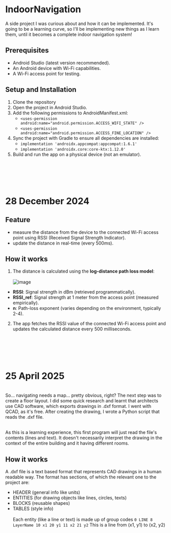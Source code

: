 # IndoorNavigation

A side project I was curious about and how it can be implemented. It's going to be a learning curve, so I'll be implementing new things as I learn them, until it becomes a complete indoor navigation system!

## Prerequisites
- Android Studio (latest version recommended).
- An Android device with Wi-Fi capabilities.
- A Wi-Fi access point for testing.

## Setup and Installation

1. Clone the repository
2. Open the project in Android Studio.
3. Add the following permissions to AndroidManifest.xml:
    - `<uses-permission android:name="android.permission.ACCESS_WIFI_STATE" />`
    - `<uses-permission android:name="android.permission.ACCESS_FINE_LOCATION" />`
5. Sync the project with Gradle to ensure all dependencies are installed:
    - `implementation 'androidx.appcompat:appcompat:1.6.1'`
    - `implementation 'androidx.core:core-ktx:1.12.0'`
7. Build and run the app on a physical device (not an emulator).

<br/><br/><br/><br/>

# 28 December 2024
## Feature
- measure the distance from the device to the connected Wi-Fi access point using RSSI (Received Signal Strength Indicator).
- update the distance in real-time (every 500ms).

## How it works
1. The distance is calculated using the **log-distance path loss model**:
<br/><br/>![image](https://github.com/user-attachments/assets/ea6fa568-a072-441d-8c17-bab733af216b)<br/>
- **RSSI**: Signal strength in dBm (retrieved programmatically).
- **RSSI_ref**: Signal strength at 1 meter from the access point (measured empirically).
- **n**: Path-loss exponent (varies depending on the environment, typically 2-4).

2. The app fetches the RSSI value of the connected Wi-Fi access point and updates the calculated distance every 500 milliseconds.

<br/><br/><br/><br/>

# 25 April 2025
<br/>
So... navigating needs a map... pretty obvious, right? The next step was to create a floor layout. I did some quick research and learnt that architects use CAD software, which exports drawings in .dxf format. I went with QCAD, as it's free. After creating the drawing, I wrote a Python script that reads the .dxf file.<br/><br/>

As this is a learning experience, this first program will just read the file's contents (lines and text). It doesn't necessarily interpret the drawing in the context of the entire building and it having different rooms.

## How it works
A .dxf file is a text based format that represents CAD drawings in a human readable way. The format has sections, of which the relevant one to the project are:
- HEADER (general info like units)
- ENTITIES (for drawing objects like lines, circles, texts)
- BLOCKS (reusable shapes)
- TABLES (style info)
<br/><br/>
Each entity (like a line or text) is made up of group codes
`0
LINE
8
LayerName
10
x1
20
y1
11
x2
21
y2`
This is a line from (x1, y1) to (x2, y2)

<br/><br/><br/><br/>
